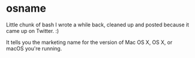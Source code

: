 # osname

Little chunk of bash I wrote a while back, cleaned up and posted because it came up on Twitter. :)

It tells you the marketing name for the version of Mac OS X, OS X, or macOS you're running. 
